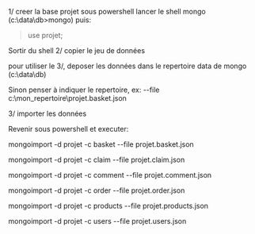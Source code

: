 1/ creer la base projet
sous powershell lancer le shell mongo (c:\data\db>mongo) puis:

> use projet;

Sortir du shell
2/ copier le jeu de données

pour utiliser le 3/, deposer les données dans le repertoire data de mongo (c:\data\db)

Sinon penser à indiquer le repertoire, ex: --file c:\mon_repertoire\projet.basket.json

3/ importer les données

Revenir sous powershell et executer:


mongoimport -d projet -c basket --file projet.basket.json

mongoimport -d projet -c claim --file projet.claim.json

mongoimport -d projet -c comment --file projet.comment.json

mongoimport -d projet -c order --file projet.order.json

mongoimport -d projet -c products --file projet.products.json

mongoimport -d projet -c users --file projet.users.json